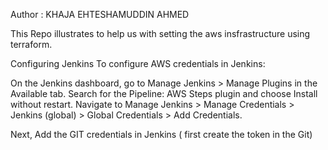 
Author : KHAJA EHTESHAMUDDIN AHMED

This Repo illustrates to help us with setting the aws insfrastructure using terraform.



Configuring Jenkins
To configure AWS credentials in Jenkins:

On the Jenkins dashboard, go to Manage Jenkins > Manage Plugins in the Available tab. Search for the Pipeline: AWS Steps plugin and choose Install without restart.
Navigate to Manage Jenkins > Manage Credentials > Jenkins (global) > Global Credentials > Add Credentials.

Next, Add the GIT credentials in Jenkins ( first create the token in the Git)
